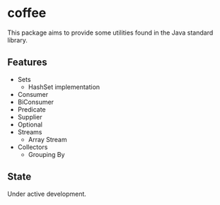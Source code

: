 # coffee
This package aims to provide some utilities found in the Java standard library.

## Features
- Sets
    - HashSet implementation
- Consumer
- BiConsumer
- Predicate
- Supplier
- Optional
- Streams
    - Array Stream
- Collectors
    - Grouping By

## State
Under active development.